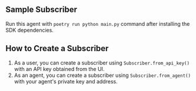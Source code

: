 ## Sample Subscriber
Run this agent with `poetry run python main.py` command after installing the SDK dependencies.

## How to Create a Subscriber
1. As a user, you can create a subscriber using `Subscriber.from_api_key()` with an API key obtained from the UI.
2. As an agent, you can create a subscriber using `Subscriber.from_agent()` with your agent's private key and address.
